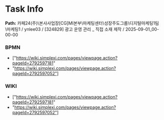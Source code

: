 # Task Info

**Path:** 카페24(주)\본사사업장\[CG]MI본부\마케팅센터\성장주도그룹\디지털마케팅1팀\마케팅1 / ynlee03 / [324829] 광고 운영 관리 _ 직접 소재 제작 / 2025-09-01_00-00-00

### BPMN
- ["https://wiki.simplexi.com/pages/viewpage.action?pageId=2792597181"
- "https://wiki.simplexi.com/pages/viewpage.action?pageId=2792597052"]

### WIKI
- ["https://wiki.simplexi.com/pages/viewpage.action?pageId=2792597181"
- "https://wiki.simplexi.com/pages/viewpage.action?pageId=2792597052"]

